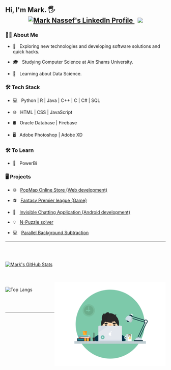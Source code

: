 <h2> Hi, I'm Mark. 🖐&nbsp; <div align='center'><a href="https://www.linkedin.com/in/mark-nassef/">
    <img src="https://www.vectorlogo.zone/logos/linkedin/linkedin-icon.svg" alt="Mark Nassef's LinkedIn Profile" height="25" width="25">
  </a> &nbsp; <a href="mailto:maark.nassef@gmail.com"><img width="30" src="https://user-images.githubusercontent.com/5141132/50740364-7ea80880-1217-11e9-8faf-2348e31beedd.png"></a></div>
</h2>

<h3> 👨🏻 About Me </h3>



- 🤔 &nbsp; Exploring new technologies and developing software solutions and quick hacks.

- 🎓 &nbsp; Studying Computer Science at Ain Shams University.

- 🌱 &nbsp; Learning about Data Science.


<h3>🛠 Tech Stack</h3>



- 💻 &nbsp; Python | R | Java | C++ | C | C# | SQL 

- 🌐 &nbsp; HTML | CSS | JavaScript 

- 🛢 &nbsp; Oracle Database | Firebase

- 🖥 &nbsp; Adobe Photoshop | Adobe XD



<h3>🛠 To Learn</h3>

- 🔧 &nbsp; PowerBi



<h3>🖥 Projects</h3>

- 🌐 &nbsp; [PopMap Online Store (Web development)](https://github.com/MaarkNassef/PopMap)

- ⚽ &nbsp; [Fantasy Premier league (Game)](https://github.com/MaarkNassef/MiniFootballFantasy)

- 📱 &nbsp; [Invisible Chatting Application (Android development)](https://github.com/MaarkNassef/Invisible)

- 💡 &nbsp; [N-Puzzle solver](https://github.com/MaarkNassef/N_Puzzle)

- 💻 &nbsp; [Parallel Background Subtraction](https://github.com/MaarkNassef/ParallelBackgroundSubtraction)

<!--

- 🔐 &nbsp; [Security Package](https://github.com/MaarkNassef/SecurityPackage)
-->


<hr>



<br/><br/>

[![Mark's GitHub Stats](https://github-readme-stats.vercel.app/api?username=MaarkNassef&show_icons=true)](https://github.com/MaarkNassef)

<br/>

<br/>

<img src="https://github.com/nirala69/nirala69/blob/master/70804f7e25b11f29db904f2fa7b4cd9d.gif" width="350" align='right'>

![Top Langs](https://github-readme-stats.vercel.app/api/top-langs/?username=MaarkNassef&show_icons=true)

<br><br>
<hr>
